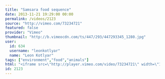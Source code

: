 ```yaml
---
title: "Samsara food sequence"
date: 2013-11-21 19:29:00 00:00
permalink: /videos/2123
source: "http://vimeo.com/73234721"
featured: false
provider: "Vimeo"
thumbnail: "http://b.vimeocdn.com/ts/447/293/447293345_1280.jpg"
user:
  id: 634
  username: "leonkotlyar"
  name: "Leon Kotlyar"
tags: ["environment","food","animals"]
html: "<iframe src=\"http://player.vimeo.com/video/73234721\" width=\"1280\" height=\"720\" frameborder=\"0\" title=\"SAMSARA food sequence\" webkitallowfullscreen mozallowfullscreen allowfullscreen></iframe>"
id: 2123
---
```


